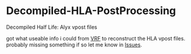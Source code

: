 # Decompiled-HLA-PostProcessing
Decompiled Half Life: Alyx vpost files

got what useable info i could from [VRF](https://github.com/SteamDatabase/ValveResourceFormat) to reconstruct the HLA vpost files. probably missing something if so let me know in [Issues](https://github.com/QuackCocaine/Decompiled-HLA-PostProcessing/issues).
